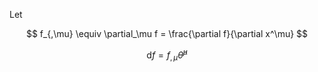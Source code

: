 
Let

$$
f_{,\mu} \equiv \partial_\mu f = \frac{\partial f}{\partial x^\mu}
$$

$$
\mathrm{d}f = f_{,\mu} \hat\theta^{\mu}
$$
